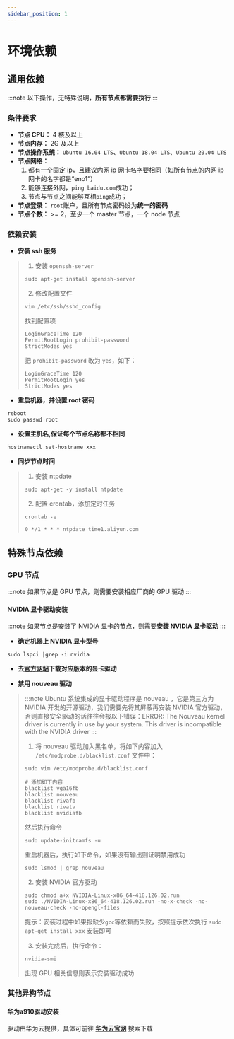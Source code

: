 ```yaml
---
sidebar_position: 1
---
```


# 环境依赖

##  通用依赖

:::note
以下操作，无特殊说明，**所有节点都需要执行**
:::

### 条件要求

- **节点 CPU：** 4 核及以上
- **节点内存：** 2G 及以上 
- **节点操作系统：** `Ubuntu 16.04 LTS`、`Ubuntu 18.04 LTS`、`Ubuntu 20.04 LTS` 
- **节点网络：**
    1. 都有一个固定 ip，且建议内网 ip 网卡名字要相同（如所有节点的内网 ip 网卡的名字都是“eno1”）
    2. 能够连接外网，`ping baidu.com`成功；
    3. 节点与节点之间能够互相`ping`成功；
- **节点登录：** `root`账户，且所有节点密码设为**统一的密码**
- **节点个数：** >= 2，至少一个 master 节点，一个 node 节点

### 依赖安装

- **安装 ssh 服务**

> 1. 安装 `openssh-server`
>
> ```shell
> sudo apt-get install openssh-server
> ```
>
> 2. 修改配置文件
>
> ```shell
> vim /etc/ssh/sshd_config
> ```
>
> 找到配置项
>
> ```text
> LoginGraceTime 120
> PermitRootLogin prohibit-password
> StrictModes yes
> ```
>
> 把 `prohibit-password` 改为 `yes`，如下：
>
> ```shell
> LoginGraceTime 120
> PermitRootLogin yes
> StrictModes yes
> ```

- **重启机器，并设置 root 密码**
```shell
reboot
sudo passwd root
```

- **设置主机名,保证每个节点名称都不相同**

```shell
hostnamectl set-hostname xxx
```
    
- **同步节点时间**

> 1. 安装 ntpdate
>
> ```shell
> sudo apt-get -y install ntpdate
> ```
>
> 2. 配置 crontab，添加定时任务
>
> ```shell
> crontab -e
>
> 0 */1 * * * ntpdate time1.aliyun.com
> ```

##  特殊节点依赖

### GPU 节点

:::note
如果节点是 GPU 节点，则需要安装相应厂商的 GPU 驱动
:::

#### NVIDIA 显卡驱动安装

:::note
如果节点是安装了 NVIDIA 显卡的节点，则需要**安装 NVIDIA 显卡驱动**
:::

- **确定机器上 NVIDIA 显卡型号**

```shell
sudo lspci |grep -i nvidia
```

- **去[官方网站](https://www.nvidia.cn/Download/index.aspx?lang=cn)下载对应版本的显卡驱动**

- **禁用 nouveau 驱动**

> :::note
> Ubuntu 系统集成的显卡驱动程序是 nouveau ，它是第三方为 NVIDIA 开发的开源驱动，我们需要先将其屏蔽再安装 NVIDIA 官方驱动，否则直接安全驱动的话往往会报以下错误：ERROR: The Nouveau kernel driver is currently in use by your system. This driver is incompatible with the NVIDIA driver
> :::
> 
> 1. 将 nouveau 驱动加入黑名单，将如下内容加入 `/etc/modprobe.d/blacklist.conf` 文件中：
>
> ```shell
> sudo vim /etc/modprobe.d/blacklist.conf
>
> # 添加如下内容
> blacklist vga16fb
> blacklist nouveau
> blacklist rivafb
> blacklist rivatv
> blacklist nvidiafb
> ```
>
> 然后执行命令
>
> ```shell
> sudo update-initramfs -u
> ```
>
> 重启机器后，执行如下命令，如果没有输出则证明禁用成功
>
> ```shell
> sudo lsmod | grep nouveau
> ```
>
> 2. 安装 NVIDIA 官方驱动
>
> ```shell
> sudo chmod a+x NVIDIA-Linux-x86_64-418.126.02.run
> sudo ./NVIDIA-Linux-x86_64-418.126.02.run -no-x-check -no-nouveau-check -no-opengl-files
> ```
>
> 提示：安装过程中如果报缺少`gcc`等依赖而失败，按照提示依次执行 `sudo apt-get install xxx` 安装即可
>
> 3. 安装完成后，执行命令：
>
> ```shell
> nvidia-smi
> ```
>
> 出现 GPU 相关信息则表示安装驱动成功

### 其他异构节点

#### 华为a910驱动安装

驱动由华为云提供，具体可前往 [**华为云官网**](https://www.huaweicloud.com/intl/zh-cn/) 搜索下载
